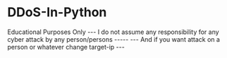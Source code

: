 # DDoS-In-Python
Educational Purposes Only
--- I do not assume any responsibility for any cyber attack by any person/persons -----
--- And if you want attack on a person or whatever change target-ip ---

